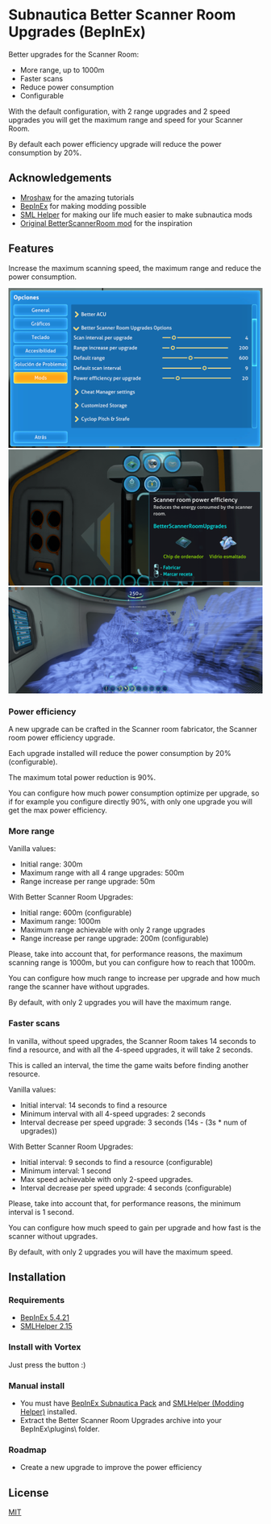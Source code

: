 ﻿# Subnautica Better Scanner Room Upgrades (BepInEx)

Better upgrades for the Scanner Room:
- More range, up to 1000m
- Faster scans
- Reduce power consumption
- Configurable

With the default configuration, with 2 range upgrades and 2 speed upgrades you will get the
maximum range and speed for your Scanner Room.

By default each power efficiency upgrade will reduce the power consumption by 20%.

## Acknowledgements

- [Mroshaw](https://mroshaw.github.io/) for the amazing tutorials
- [BepInEx](https://github.com/BepInEx/BepInEx) for making modding possible
- [SML Helper](https://github.com/SubnauticaModding/SMLHelper) for making our life much easier to make subnautica mods
- [Original BetterScannerRoom mod](https://github.com/Metious/BetterScannerRoom) for the inspiration

## Features

Increase the maximum scanning speed, the maximum range and reduce the power consumption.

![Configuration options for Better Scanner Room Upgrades mod](./screenshots/config.png)
![Craft Better Scanner Room Upgrades](./screenshots/craft.png)
![Scanner room](./screenshots/scanner.png)

### Power efficiency

A new upgrade can be crafted in the Scanner room fabricator, the Scanner room power efficiency upgrade.

Each upgrade installed will reduce the power consumption by 20% (configurable).

The maximum total power reduction is 90%.

You can configure how much power consumption optimize per upgrade, so if for example you configure directly 90%,
with only one upgrade you will get the max power efficiency.

### More range

Vanilla values:
- Initial range: 300m
- Maximum range with all 4 range upgrades: 500m
- Range increase per range upgrade: 50m

With Better Scanner Room Upgrades:
- Initial range: 600m (configurable)
- Maximum range: 1000m
- Maximum range achievable with only 2 range upgrades
- Range increase per range upgrade: 200m (configurable)

Please, take into account that, for performance reasons, the maximum scanning range is 1000m, but
you can configure how to reach that 1000m.

You can configure how much range to increase per upgrade and how much range the scanner have without upgrades.

By default, with only 2 upgrades you will have the maximum range.

### Faster scans

In vanilla, without speed upgrades, the Scanner Room takes 14 seconds to find a resource,
and with all the 4-speed upgrades, it will take 2 seconds.

This is called an interval, the time the game waits before finding another resource.

Vanilla values:
- Initial interval: 14 seconds to find a resource
- Minimum interval with all 4-speed upgrades: 2 seconds
- Interval decrease per speed upgrade: 3 seconds (14s - (3s * num of upgrades))

With Better Scanner Room Upgrades:
- Initial interval: 9 seconds to find a resource (configurable)
- Minimum interval: 1 second
- Max speed achievable with only 2-speed upgrades.
- Interval decrease per speed upgrade: 4 seconds (configurable)

Please, take into account that, for performance reasons, the minimum interval is 1 second.

You can configure how much speed to gain per upgrade and how fast is the scanner without upgrades.

By default, with only 2 upgrades you will have the maximum speed.

## Installation

### Requirements
- [BepInEx 5.4.21](https://www.nexusmods.com/subnautica/mods/1108)
- [SMLHelper 2.15](https://www.nexusmods.com/subnautica/mods/113)

### Install with Vortex

Just press the button :)

### Manual install

- You must have [BepInEx Subnautica Pack](https://www.nexusmods.com/subnautica/mods/1108) and [SMLHelper (Modding Helper)](https://www.nexusmods.com/subnautica/mods/113) installed.
- Extract the Better Scanner Room Upgrades archive into your BepInEx\plugins\ folder.

### Roadmap

- Create a new upgrade to improve the power efficiency

## License

[MIT](https://choosealicense.com/licenses/mit/)
